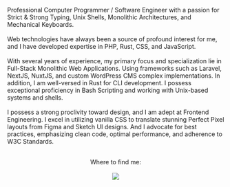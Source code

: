 <p align="left">
    Professional Computer Programmer / Software Engineer with a passion for Strict & Strong Typing, Unix Shells, Monolithic Architectures, and Mechanical Keyboards.
    <br><br>
    Web technologies have always been a source of profound interest for me, and I have developed expertise in PHP, Rust, CSS, and JavaScript.
    <br><br>
    With several years of experience, my primary focus and specialization lie in Full-Stack Monolithic Web Applications. Using frameworks such as Laravel, NextJS, NuxtJS, and custom WordPress CMS complex implementations. In addition, I am well-versed in Rust for CLI development. I possess exceptional proficiency in Bash Scripting and working with Unix-based systems and shells.
    <br><br>
    I possess a strong proclivity toward design, and I am adept at Frontend Engineering. I excel in utilizing vanilla CSS to translate stunning Perfect Pixel layouts from Figma and Sketch UI designs. And I advocate for best practices, emphasizing clean code, optimal performance, and adherence to W3C Standards.
    <br><br>
</p>

<p align="center">
    Where to find me:
    <br><br>
    <a href="https://rocha.codes" target="_blank" rel="noopener">
        <img src="https://img.shields.io/badge/contact%20-f9b845.svg?&style=for-the-badge&logo=dev.to&logoColor=white"/>
    </a>
</p>

